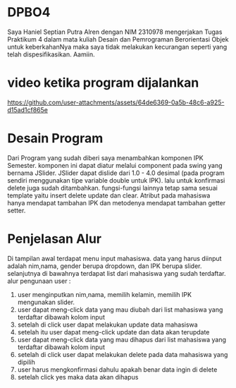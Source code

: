 # DPBO4

Saya Haniel Septian Putra Alren dengan NIM 2310978 mengerjakan Tugas Praktikum 4 dalam mata kuliah Desain dan Pemrograman Berorientasi Objek untuk keberkahanNya maka saya tidak melakukan kecurangan seperti yang telah dispesifikasikan. Aamiin.

# video ketika program dijalankan

https://github.com/user-attachments/assets/64de6369-0a5b-48c6-a925-d15ad1cf865e

# Desain Program

Dari Program yang sudah diberi saya menambahkan komponen IPK Semester. komponen ini 
dapat diatur melalui component pada swing yang bernama JSlider. JSlider dapat dislide
dari 1.0 - 4.0 desimal (pada program sendiri menggunakan tipe variable double untuk IPK).
lalu untuk konfirmasi delete juga sudah ditambahkan.
fungsi-fungsi lainnya tetap sama sesuai template yaitu insert delete update dan clear.
Atribut pada mahasiswa hanya mendapat tambahan IPK dan metodenya mendapat tambahan getter setter.

# Penjelasan Alur

Di tampilan awal terdapat menu input mahasiswa. data yang harus diinput adalah nim,nama, gender berupa dropdown, dan IPK berupa slider.
selanjutnya di bawahnya terdapat list dari mahasiswa yang sudah terdaftar.
alur pengunaan user :
1. user menginputkan nim,nama, memilih kelamin, memilih IPK mengunakan slider.
2. user dapat meng-click data yang mau diubah dari list mahasiswa yang terdaftar dibawah kolom input
3. setelah di click user dapat melakukan update data mahasiswa
4. setelah itu user dapat meng-click update dan data akan terupdate 
5. user dapat meng-click data yang mau dihapus dari list mahasiswa yang terdaftar dibawah kolom input
6. setelah di click user dapat melakukan delete pada data mahasiswa yang dipilih
7. user harus mengkonfirmasi dahulu apakah benar data ingin di delete
8. setelah click yes maka data akan dihapus
